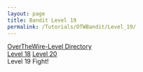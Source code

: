 ```yaml
---
layout: page
title: Bandit Level 19
permalink: /Tutorials/OTWBandit/Level_19/
---
```

[OverTheWire-Level Directory](https://zacvr.github.io/Tutorials/OTWBandit/)
<br/>
[Level 18](https://zacvr.github.io//Tutorials/OTWBandit/Level_18)
[Level 20](https://zacvr.github.io//Tutorials/OTWBandit/Level_20)
<br/>
Level 19 Fight!
